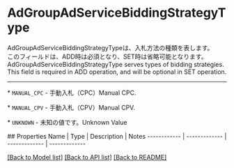 # AdGroupAdServiceBiddingStrategyType

<div lang=\"ja\"> AdGroupAdServiceBiddingStrategyTypeは、入札方法の種類を表します。<br> このフィールドは、ADD時は必須となり、SET時は省略可能となります。 </div> <div lang=\"en\"> AdGroupAdServiceBiddingStrategyType serves types of bidding strategies.<br> This field is required in ADD operation, and will be optional in SET operation. </div> <hr> <p>* <code>MANUAL_CPC</code> - <span lang=\"ja\">手動入札（CPC）</span><span lang=\"en\">Manual CPC.</span></p> <p>* <code>MANUAL_CPV</code> - <span lang=\"ja\">手動入札（CPV）</span><span lang=\"en\">Manual CPV.</span></p> <p>* <code>UNKNOWN</code> - <span lang=\"ja\">未知の値です。</span><span lang=\"en\">Unknown Value</span></p> 
## Properties
Name | Type | Description | Notes
------------ | ------------- | ------------- | -------------

[[Back to Model list]](../README.md#documentation-for-models) [[Back to API list]](../README.md#documentation-for-api-endpoints) [[Back to README]](../README.md)


